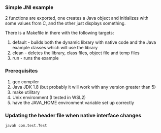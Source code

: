 ### Simple JNI example
2 functions are exported, one creates a Java object and initializes with some values from C, and the other just displays something.

There is a Makefile in there with the following targets:
1. default - builds both the dynamic library with native code and the Java example classes which will use the library
2. clean - deletes the library, class files, object file and temp files
3. run - runs the example

### Prerequisites
1. gcc compiler
2. Java JDK 1.8 (but probably it will work with any version greater than 5)
3. make utilitary
4. Unix environment (I tested in WSL2)
5. have the JAVA_HOME environment variable set up correctly

### Updating the header file when native interface changes
`javah com.test.Test`
